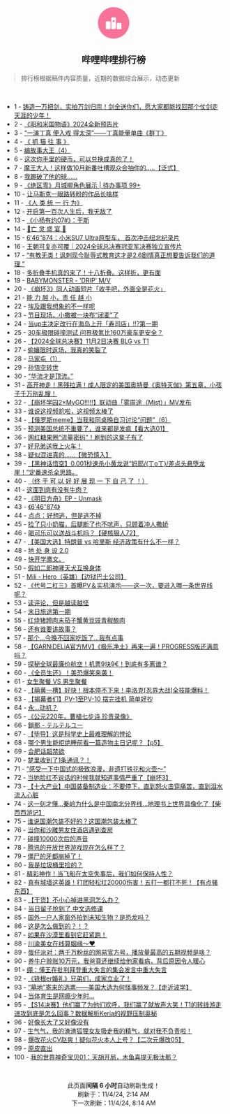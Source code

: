 <div align="center">
    <img src="./assets/icon_rank.png" alt="logo" />
    <h2>哔哩哔哩排行榜</h>
</div>

> 排行榜根据稿件内容质量，近期的数据综合展示，动态更新

<br />

<ul><li><span>1 - <a href=https://www.bilibili.com/BV1JLDwYTEzt>铸造一万把剑，实拍万剑归宗！剑全送你们，愿大家都能找回那个仗剑走天涯的少年！</a></span></li><li><span>2 - <a href=https://www.bilibili.com/BV1enSqYZEZ9>《昭和米国物语》2024全新预告片</a></span></li><li><span>3 - <a href=https://www.bilibili.com/BV1Y7SWYpERP>“一演丁真&nbsp;便入戏&nbsp;得太深”——丁真能量单曲《群丁》</a></span></li><li><span>4 - <a href=https://www.bilibili.com/BV15tSXYuEvG>《&nbsp;抓&nbsp;猫&nbsp;往&nbsp;事&nbsp;》</a></span></li><li><span>5 - <a href=https://www.bilibili.com/BV1EMSdYSEuN>编故事大王（4）</a></span></li><li><span>6 - <a href=https://www.bilibili.com/BV14bSdYNErh>这次你手里的硬币，可以兑换成真的了！</a></span></li><li><span>7 - <a href=https://www.bilibili.com/BV1hSSBYoEsr>魔王大人！这样做10月新番吐槽观众会抽你的.....【泛式】</a></span></li><li><span>8 - <a href=https://www.bilibili.com/BV1QMS7YNEUW>我踢破了他的球……</a></span></li><li><span>9 - <a href=https://www.bilibili.com/BV1zTSWYFEJF>《绝区零》月城柳角色展示&nbsp;|&nbsp;待办事项&nbsp;99+</a></span></li><li><span>10 - <a href=https://www.bilibili.com/BV1t8SWY5EYP>让马斯克一眼路转粉的作品长啥样</a></span></li><li><span>11 - <a href=https://www.bilibili.com/BV1HYSJYdEtG>《人&nbsp;类&nbsp;统&nbsp;一&nbsp;行&nbsp;为》</a></span></li><li><span>12 - <a href=https://www.bilibili.com/BV1WmDwYjEkC>开启第一百次人生后，我无敌了</a></span></li><li><span>13 - <a href=https://www.bilibili.com/BV1sYSdYaEuX>《小杨有约07#》：干斯</a></span></li><li><span>14 - <a href=https://www.bilibili.com/BV1WbS7YDEc1>👻亡&nbsp;灵&nbsp;盛&nbsp;宴&nbsp;👻</a></span></li><li><span>15 - <a href=https://www.bilibili.com/BV1pYS9Y9Ejv>6′46″874：小米SU7&nbsp;Ultra原型车，&nbsp;首次冲击纽北纪录片</a></span></li><li><span>16 - <a href=https://www.bilibili.com/BV1cxSiYiESz>王朝可复亦可覆｜2024全球总决赛冠亚军决赛独立宣传片</a></span></li><li><span>17 - <a href=https://www.bilibili.com/BV1jyS9YjE2B>“有教无类！讽刺现今耻辱式教育这才是2.6剧情真正想要告诉我们的道理&nbsp;”</a></span></li><li><span>18 - <a href=https://www.bilibili.com/BV1jmS9Y5EsC>多折叠手机真的来了！十八折叠。这样折，更有面</a></span></li><li><span>19 - <a href=https://www.bilibili.com/BV1nzS9YSEMV>BABYMONSTER&nbsp;-&nbsp;&#39;DRIP&#39;&nbsp;M/V</a></span></li><li><span>20 - <a href=https://www.bilibili.com/BV1b4SWYjEJS>《崩坏3》同人动画短片「收手吧，外面全是花火」</a></span></li><li><span>21 - <a href=https://www.bilibili.com/BV1dKSJY5EBc>能&nbsp;力&nbsp;越&nbsp;小，责&nbsp;任&nbsp;越&nbsp;小</a></span></li><li><span>22 - <a href=https://www.bilibili.com/BV1FiDAYCEEZ>埃及跟我想象的不一样呢</a></span></li><li><span>23 - <a href=https://www.bilibili.com/BV1tdSBYXE1w>节目现场，小撒被一块布“闭麦”了</a></span></li><li><span>24 - <a href=https://www.bilibili.com/BV1fvDcYvELP>当up主决定改行在海岛上开「寿司店」!!?第一期</a></span></li><li><span>25 - <a href=https://www.bilibili.com/BV1UxSdYTERr>30车极限碰撞测试&nbsp;问界极氪比160万豪车更安全？</a></span></li><li><span>26 - <a href=https://www.bilibili.com/BV1fiS6Y5Ex1>【2024全球总决赛】11月2日决赛&nbsp;BLG&nbsp;vs&nbsp;T1</a></span></li><li><span>27 - <a href=https://www.bilibili.com/BV1hvDPYAE6z>偷孃限时返场，我真的笑裂了</a></span></li><li><span>28 - <a href=https://www.bilibili.com/BV1VAS4Y8EZL>马家屯（1）</a></span></li><li><span>29 - <a href=https://www.bilibili.com/BV1LzSLYKEba>孙悟空转世</a></span></li><li><span>30 - <a href=https://www.bilibili.com/BV1HvS9YpEXE>“华流才是顶流。”</a></span></li><li><span>31 - <a href=https://www.bilibili.com/BV1q3SdYmE7r>高开神走！黑残拉满！成人限定的美国奥特曼《奥特灭伽》第五章，小孩子千万别乱搜！</a></span></li><li><span>32 - <a href=https://www.bilibili.com/BV1gES9YNEFP>【崩坏学园2×MyGO!!!!!】联动曲「雾周途（Mist）」MV发布</a></span></li><li><span>33 - <a href=https://www.bilibili.com/BV1h21uYaEN4>谁说这视频尬啦，这视频太棒了</a></span></li><li><span>34 - <a href=https://www.bilibili.com/BV1gwSpYyEWo>【俄罗斯meme】当我和同桌晚自习讨论“问题”（6）</a></span></li><li><span>35 - <a href=https://www.bilibili.com/BV1LUSJY1Ecw>预测美国总统不重要了，谁来都是发疯【看大选01】</a></span></li><li><span>36 - <a href=https://www.bilibili.com/BV1rQ1xYAEzZ>网红糖果圈“流量密码”！刷到的这辈子有了</a></span></li><li><span>37 - <a href=https://www.bilibili.com/BV1NuSRYFE2c>好兄弟送我上火车！</a></span></li><li><span>38 - <a href=https://www.bilibili.com/BV139SJYGE6h>疑似混进真的……【微恐慎入】</a></span></li><li><span>39 - <a href=https://www.bilibili.com/BV1gUSLYFEvt>【黑神话悟空】0.001秒速杀小黄龙说“妈耶/(ㄒoㄒ)/差点头悬堕龙崖！”定番速杀全思路。</a></span></li><li><span>40 - <a href=https://www.bilibili.com/BV1e7SZYnErm>（终&nbsp;于&nbsp;可&nbsp;以&nbsp;好&nbsp;好&nbsp;展&nbsp;现&nbsp;一&nbsp;下&nbsp;自&nbsp;己&nbsp;了&nbsp;！）</a></span></li><li><span>41 - <a href=https://www.bilibili.com/BV1HvSJYsEwF>这面到底有没有牛肉？</a></span></li><li><span>42 - <a href=https://www.bilibili.com/BV1vUS9YCET7>《明日方舟》EP&nbsp;-&nbsp;Unmask</a></span></li><li><span>43 - <a href=https://www.bilibili.com/BV1WYS9Y9EwE>《6′46″874》</a></span></li><li><span>44 - <a href=https://www.bilibili.com/BV1FK1hYgE8g>点点：好想逃，但是逃不掉</a></span></li><li><span>45 - <a href=https://www.bilibili.com/BV16kSdYxEbw>捡了只小奶猫，后腿断了也不吭声，只顾着冲人撒娇</a></span></li><li><span>46 - <a href=https://www.bilibili.com/BV1mzStY9E3q>喝可乐可以送战斗机吗？【硬核狠人72】</a></span></li><li><span>47 - <a href=https://www.bilibili.com/BV1a9DAYFEqo>【美国大选】特朗普&nbsp;vs&nbsp;哈里斯&nbsp;经济政策有什么不一样？</a></span></li><li><span>48 - <a href=https://www.bilibili.com/BV1WyDFY6EgW>地&nbsp;处&nbsp;身&nbsp;设&nbsp;2.0</a></span></li><li><span>49 - <a href=https://www.bilibili.com/BV1DoDAYFEYB>快开学鹰文。</a></span></li><li><span>50 - <a href=https://www.bilibili.com/BV1zwSdYXEKu>假如二郎神哮天犬互换身体</a></span></li><li><span>51 - <a href=https://www.bilibili.com/BV1osSEYGEMd>Mili&nbsp;-&nbsp;Hero（英雄）【边狱巴士公司】</a></span></li><li><span>52 - <a href=https://www.bilibili.com/BV1VzSVYtESk>《代号二杠三》首曝PV＆实机演示——这一次，要进入哪一条世界线呢？</a></span></li><li><span>53 - <a href=https://www.bilibili.com/BV1akSoYLENs>读评论，但是越读越怪</a></span></li><li><span>54 - <a href=https://www.bilibili.com/BV17WDPYrExd>末日旅途第一期</a></span></li><li><span>55 - <a href=https://www.bilibili.com/BV1fNSdYDEWK>红烧猪蹄肉末茄子蟹黄豆豉青椒酿肉</a></span></li><li><span>56 - <a href=https://www.bilibili.com/BV1yUSEYdEc9>还有谁要讲故事？</a></span></li><li><span>57 - <a href=https://www.bilibili.com/BV1F3SjY5E49>那个…今晚不回家吃饭了…我有点事</a></span></li><li><span>58 - <a href=https://www.bilibili.com/BV1knSVY6EBQ>【GARNiDELiA官方MV】《极乐净土》再来一遍！PROGRESS版还满意吗？</a></span></li><li><span>59 - <a href=https://www.bilibili.com/BV1HiS9YQEvp>探秘全球最廉价航空！机票9块9€！到底有多离谱？</a></span></li><li><span>60 - <a href=https://www.bilibili.com/BV1kgDwYrE6t>《全员生还》！美恐爆笑来袭！</a></span></li><li><span>61 - <a href=https://www.bilibili.com/BV1BTSdYJE9t>女生聚餐&nbsp;VS&nbsp;男生聚餐</a></span></li><li><span>62 - <a href=https://www.bilibili.com/BV1yPSzY7ErB>【萌黄一槽】好快！根本停不下来！李洛克[忍界大战]全技能爆料！</a></span></li><li><span>63 - <a href=https://www.bilibili.com/BV1cwSdY9EYf>【揭幕者们】PV-1至PV-10&nbsp;摆完挂机&nbsp;简单好抄</a></span></li><li><span>64 - <a href=https://www.bilibili.com/BV1yYSHYeEYU>永…动机？</a></span></li><li><span>65 - <a href=https://www.bilibili.com/BV1BMSdYUEja>《公元220年，曹植七步诗&nbsp;珍贵录像》</a></span></li><li><span>66 - <a href=https://www.bilibili.com/BV1DvSXYYEhK>鎖那&nbsp;-&nbsp;テルテルユー</a></span></li><li><span>67 - <a href=https://www.bilibili.com/BV1SDSiYEEL8>【毕导】这是科学史上最难理解的悖论</a></span></li><li><span>68 - <a href=https://www.bilibili.com/BV12TSRYhEp7>哪个男生能拒绝睡前看一篇造物主日记呢？【p5】</a></span></li><li><span>69 - <a href=https://www.bilibili.com/BV1kqSdYfEvm>合肥话超禁欲</a></span></li><li><span>70 - <a href=https://www.bilibili.com/BV1RtDwYFEH3>梦里收到了1条通讯？！</a></span></li><li><span>71 - <a href=https://www.bilibili.com/BV1FiSJYREtV>“感受一下中国式的极致浪漫，非遗打铁花和火壶～”</a></span></li><li><span>72 - <a href=https://www.bilibili.com/BV1KPSEYoEh9>当她脸红不说话的时候我就知道事情严重了【崩坏3】</a></span></li><li><span>73 - <a href=https://www.bilibili.com/BV1MwDPYdE1s>【十大产业】中国装备制造业：不要停下，直到怒火击穿痛苦，直到泪水流入心脏</a></span></li><li><span>74 - <a href=https://www.bilibili.com/BV1BgSqYvEDU>这一刻才懂...秦岭为什么是中国南北分界线...地理书上世界具像化了【柴西西游记】</a></span></li><li><span>75 - <a href=https://www.bilibili.com/BV1rZSRYxECS>谁说国潮包装不好的？这国潮包装太棒了</a></span></li><li><span>76 - <a href=https://www.bilibili.com/BV15uDAYwE4i>当你和沙雕男友住酒店遇到查房</a></span></li><li><span>77 - <a href=https://www.bilibili.com/BV1eNSQYNEhB>碰撞10000次后的声音</a></span></li><li><span>78 - <a href=https://www.bilibili.com/BV1LYSoYHEjb>腾讯的开放世界游戏现在怎么样了？</a></span></li><li><span>79 - <a href=https://www.bilibili.com/BV1LmS9Y5Eou>僵尸的牙都崩掉了！</a></span></li><li><span>80 - <a href=https://www.bilibili.com/BV1txSdYTE7u>我是垃圾桶里捡的？</a></span></li><li><span>81 - <a href=https://www.bilibili.com/BV1coSXYJEqf>精彩神作！当飞船在太空失事后，我们如何保持人性？</a></span></li><li><span>82 - <a href=https://www.bilibili.com/BV1N1SEYfE91>真有城墙这英雄！打团轻松扛20000伤害！五打一都打不死！【有点骚东西】</a></span></li><li><span>83 - <a href=https://www.bilibili.com/BV1aESWYQEH3>【干货】不小心掉进黑洞怎么办？</a></span></li><li><span>84 - <a href=https://www.bilibili.com/BV1j3SdYmEUo>当日留子抢到了&nbsp;中文选修课</a></span></li><li><span>85 - <a href=https://www.bilibili.com/BV1dbSRYLEH3>国外一户人家窗外拍到未知生物？是恐龙吗？</a></span></li><li><span>86 - <a href=https://www.bilibili.com/BV1zMSZY4EWr>这是怎么做到的？！？</a></span></li><li><span>87 - <a href=https://www.bilibili.com/BV1fiDAYkEZD>如果在沙漠里看到它赶紧跑！</a></span></li><li><span>88 - <a href=https://www.bilibili.com/BV1wcSdYsE5j>川渝美女在线算姻缘～❤️</a></span></li><li><span>89 - <a href=https://www.bilibili.com/BV1WASqYgETy>蛋仔派对：两千万粉丝的网易官方号，播放量最高的五期视频是啥？</a></span></li><li><span>90 - <a href=https://www.bilibili.com/BV1TvSqYEETK>养牛户赊账10万元，我爸竟还继续给他家看病，背后原因令人暖心</a></span></li><li><span>91 - <a href=https://www.bilibili.com/BV1P3SRYZEx5>绷：懂王在批判拜登重大失言的集会发言中重大失言</a></span></li><li><span>92 - <a href=https://www.bilibili.com/BV1NU1jY5ErV>《铁根er婚礼》兄弟们，成家立业了！</a></span></li><li><span>93 - <a href=https://www.bilibili.com/BV19YSRYkEV3>“墓地”寄来的选票——美国大选为何怪事频发？【走近波学】</a></span></li><li><span>94 - <a href=https://www.bilibili.com/BV15iSVY8EfE>当体育生是网瘾少年时...</a></span></li><li><span>95 - <a href=https://www.bilibili.com/BV1TgSoYTETc>【S14决赛】他们赢了为他们欢呼，我们赢了就放声大笑！T1的转线游走进攻到底是怎么回事？数据解析Keria的视野压制奥秘</a></span></li><li><span>96 - <a href=https://www.bilibili.com/BV12mSnYNE41>好像长大了又好像没有</a></span></li><li><span>97 - <a href=https://www.bilibili.com/BV16nSRYQE6U>生气气，我的渣渣狐狸女友吸走我的精气，就对我不负责啦！</a></span></li><li><span>98 - <a href=https://www.bilibili.com/BV1yLSeYeERN>爆改花火CV赵爽！疑似花火本人上号？【二次元爆改05】</a></span></li><li><span>99 - <a href=https://www.bilibili.com/BV1SQDcY9ERk>原皮直出</a></span></li><li><span>100 - <a href=https://www.bilibili.com/BV1uSSLYbEZe>我的世界神奇宝贝01：天胡开局，木鱼喜提无极汰那？</a></span></li></ul>

<br />

<p align=center>此页面<strong>间隔 6 小时</strong>自动刷新生成！<br>刷新于：11/4/24, 2:14 AM<br>下一次刷新：11/4/24, 8:14 AM</p>